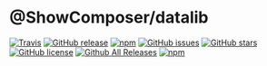 # @ShowComposer/datalib
[![Travis](https://img.shields.io/travis/com/ShowComposer/datalib.svg)](https://travis-ci.com/ShowComposer/datalib)
[![GitHub release](https://img.shields.io/github/release/ShowComposer/datalib.svg)](https://github.com/ShowComposer/datalib)
[![npm](https://img.shields.io/npm/v/@showcomposer/datalib.svg)](https://www.npmjs.com/package/@showcomposer/datalib)
[![GitHub issues](https://img.shields.io/github/issues/ShowComposer/datalib.svg)](https://github.com/ShowComposer/datalib/issues)
[![GitHub stars](https://img.shields.io/github/stars/ShowComposer/datalib.svg)](https://github.com/ShowComposer/datalib/stargazers)
[![GitHub license](https://img.shields.io/github/license/ShowComposer/datalib.svg)](https://github.com/ShowComposer/datalib/blob/master/LICENSE)
[![Github All Releases](https://img.shields.io/github/downloads/ShowComposer/datalib/total.svg)](https://github.com/ShowComposer/datalib)
[![npm](https://img.shields.io/npm/dt/@showcomposer/datalib.svg)](https://github.com/ShowComposer/datalib)
